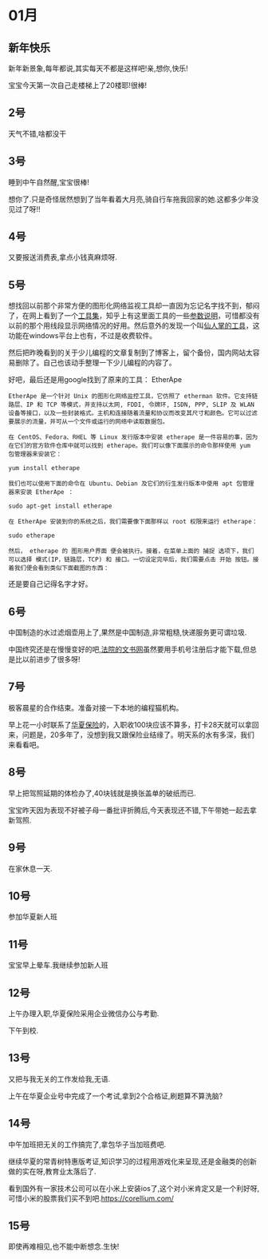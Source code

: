 # 01月
## 新年快乐
新年新景象,每年都说,其实每天不都是这样吧!亲,想你,快乐!

宝宝今天第一次自己走楼梯上了20楼耶!很棒!

## 2号
天气不错,啥都没干

## 3号
睡到中午自然醒,宝宝很棒!

想你了.只是奇怪居然想到了当年看着大月亮,骑自行车拖我回家的她.这都多少年没见过了呀!!

## 4号
又要报送消费表,拿点小钱真麻烦呀.

## 5号
想找回以前那个非常方便的图形化网络监视工具却一直因为忘记名字找不到，郁闷了，在网上看到了一个[工具集](https://www.howtoing.com/linux-network-bandwidth-monitoring-tools)，知乎上有这里面工具的一些[参数说明](https://zhuanlan.zhihu.com/p/94804765)，可惜都没有以前的那个用线段显示网络情况的好用。然后意外的发现一个叫[仙人掌的工具](https://www.howtoing.com/install-cacti-network-monitoring-on-rhel-centos-6-3-5-8-and-fedora-17-12/)，这功能在windows平台上也有，不过是收费软件。

然后把昨晚看到的关于少儿编程的文章复制到了博客上，留个备份，国内网站太容易删除了。自己也该动手整理一下少儿编程的内容了。

好吧，最后还是用google找到了原来的工具：
EtherApe

    EtherApe 是一个针对 Unix 的图形化网络监控工具，它仿照了 etherman 软件。它支持链路层、IP 和 TCP 等模式，并支持以太网, FDDI, 令牌环, ISDN, PPP, SLIP 及 WLAN 设备等接口，以及一些封装格式。主机和连接随着流量和协议而改变其尺寸和颜色。它可以过滤要展示的流量，并可从一个文件或运行的网络中读取数据包。

    在 CentOS、Fedora、RHEL 等 Linux 发行版本中安装 etherape 是一件容易的事，因为在它们的官方软件仓库中就可以找到 etherape。我们可以像下面展示的命令那样使用 yum 包管理器来安装它：

    yum install etherape

    我们也可以使用下面的命令在 Ubuntu、Debian 及它们的衍生发行版本中使用 apt 包管理器来安装 EtherApe ：

    sudo apt-get install etherape

    在 EtherApe 安装到你的系统之后，我们需要像下面那样以 root 权限来运行 etherape：

    sudo etherape

    然后， etherape 的 图形用户界面 便会被执行。接着，在菜单上面的 捕捉 选项下，我们可以选择 模式(IP，链路层，TCP) 和 接口。一切设定完毕后，我们需要点击 开始 按钮。接着我们便会看到类似下面截图的东西：
    
还是要自己记得名字才好。

## 6号
中国制造的水过滤烟壶用上了,果然是中国制造,非常粗糙,快递服务更可谓垃圾.

中国终究还是在慢慢变好的吧,[法院的文书网](https://wenshu.court.gov.cn)虽然要用手机号注册后才能下载,但总是比以前进步了很多呀!

## 7号
极客晨星的合作结束。准备对接一下本地的编程猫机构。

早上花一小时联系了[华夏保险](https://www.ihxlife.com/about.html)的，入职收100块应该不算多，打卡28天就可以拿回来，问题是，20多年了，没想到我又跟保险业结缘了。明天系的水有多深，我们来看看吧。

## 8号
早上把驾照延期的体检办了,40块钱就是换张盖单的破纸而已.

宝宝昨天因为表现不好被子母一番批评折腾后,今天表现还不错,下午带她一起去拿新驾照.

## 9号
在家休息一天.

## 10号
参加华夏新人班

## 11号
宝宝早上晕车.我继续参加新人班

## 12号
上午办理入职,华夏保险采用企业微信办公与考勤.

下午到校.

## 13号
又把与我无关的工作发给我,无语.

上午在华夏企业号中完成了一个考试,拿到2个合格证,刷题算不算洗脑?

## 14号
中午加班把无关的工作搞完了,拿包华子当加班费吧.

继续华夏的常青树特惠版考证,知识学习的过程用游戏化来呈现,还是金融类的创新做的实在呀,教育业太落后了.

看到国外有一家技术公司可以在小米上安装ios了,这个对小米肯定又是一个利好呀,可惜小米的股票我们买不到吧.https://corellium.com/

## 15号
即使再难相见,也不能中断想念.生快!
